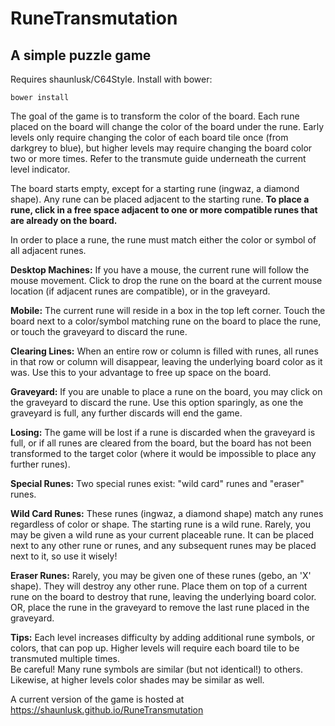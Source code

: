 # RuneTransmutation
## A simple puzzle game

Requires shaunlusk/C64Style.  Install with bower:

    bower install

The goal of the game is to transform the color of the board.  Each rune placed
  on the board will change the color of the board under the rune.  Early levels
  only require changing the color of each board tile once (from darkgrey to blue), but higher levels
  may require changing the board color two or more times.  Refer to the transmute
  guide underneath the current level indicator.

  The board starts empty, except for a starting rune (ingwaz, a diamond shape).
  Any rune can be placed adjacent to the starting rune.  **__To place a rune, click in a free space adjacent to
  one or more compatible runes that are already on the board.__**

  In order to place a rune, the rune must match either the color or symbol of all adjacent runes.

**__Desktop Machines:__**
  If you have a mouse, the current rune will follow the mouse movement.
  Click to drop the rune on the board at the current mouse location (if adjacent runes are compatible),
  or in the graveyard.

**__Mobile:__**
  The current rune will reside in a box in the top left corner.
  Touch the board next to a color/symbol matching rune on the board to place the rune,
  or touch the graveyard to discard the rune.

**__Clearing Lines:__**
  When an entire row or column is filled with runes, all runes in that row
  or column will disappear, leaving the underlying board color as it was. Use this to your advantage
  to free up space on the board.

**__Graveyard:__**
  If you are unable to place a rune on the board, you may click on the graveyard
  to discard the rune.  Use this option sparingly, as one the graveyard is full, any
  further discards will end the game.

**__Losing:__**
  The game will be lost if a rune is discarded when the graveyard is full,
  or if all runes are cleared from the board, but the board has not been transformed to the target color
  (where it would be impossible to place any further runes).

**__Special Runes:__**
  Two special runes exist: "wild card" runes and "eraser" runes.

**__Wild Card Runes:__**
  These runes (ingwaz, a diamond shape) match any runes regardless of color or shape.
  The starting rune is a wild rune.  Rarely, you may be given a wild rune as your current placeable rune.
  It can be placed next to any other rune or runes, and any subsequent runes may be placed next to it,
  so use it wisely!

**__Eraser Runes:__**
  Rarely, you may be given one of these runes (gebo, an 'X' shape).
  They will destroy any other rune. Place them on top
  of a current rune on the board to destroy that rune, leaving the underlying board color. OR, place the rune in the
  graveyard to remove the last rune placed in the graveyard.

**__Tips:__**
  Each level increases difficulty by adding additional rune symbols, or colors, that can pop up.  Higher
  levels will require each board tile to be transmuted multiple times.  
  Be careful! Many rune symbols are similar (but not identical!) to others.  Likewise, at higher levels
  color shades may be similar as well.

A current version of the game is hosted at https://shaunlusk.github.io/RuneTransmutation
